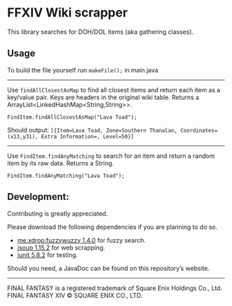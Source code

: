 # FFXIV Wiki scrapper
This library searches for DOH/DOL items (aka gathering classes).

## Usage

To build the file yourself run `makeFile();` in main.java

---
 
Use `findAllClosestAsMap` to find all closest items and return each item as a key/value pair. 
Keys are headers in the original wiki table. Returns a ArrayList<LinkedHashMap<String,String>>.

```
FindItem.findAllClosestAsMap("Lava Toad");
```
Should output: `[{Item=Lava Toad, Zone=Southern Thanalan, Coordinates=(x13,y31), Extra Information=, Level=50}]`

---

Use `FindItem.findAnyMatching` to search for an item and return a random item by its raw data.
Returns a String.
```
FindItem.findAnyMatching("Lava Toad"); 
```

## Development:
Contributing is greatly appreciated.

Please download the following dependencies if you are planning to do so.
- [me.xdrop:fuzzywuzzy 1.4.0](https://github.com/xdrop/fuzzywuzzy) for fuzzy search.
- [jsoup 1.15.2](https://jsoup.org/) for web scrapping.
- [junit 5.8.2](https://github.com/junit-team/junit5) for testing.

Should you need, a JavaDoc can be found on this repository’s website.


---
FINAL FANTASY is a registered trademark of Square Enix Holdings Co., Ltd.<br />
FINAL FANTASY XIV © SQUARE ENIX CO., LTD.
